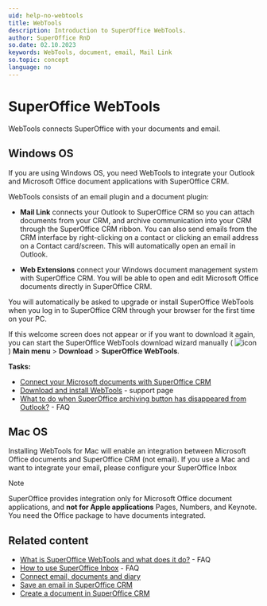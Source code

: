 ```yaml
---
uid: help-no-webtools
title: WebTools
description: Introduction to SuperOffice WebTools.
author: SuperOffice RnD
so.date: 02.10.2023
keywords: WebTools, document, email, Mail Link
so.topic: concept
language: no
---
```


# SuperOffice WebTools

WebTools connects SuperOffice with your documents and email.

## Windows OS

If you are using Windows OS, you need WebTools to integrate your Outlook and Microsoft Office document applications with SuperOffice CRM.

WebTools consists of an email plugin and a document plugin:

* **Mail Link** connects your Outlook to SuperOffice CRM so you can attach documents from your CRM, and archive communication into your CRM through the SuperOffice CRM ribbon. You can also send emails from the CRM interface by right-clicking on a contact or clicking an email address on a Contact card/screen. This will automatically open an email in Outlook.

* **Web Extensions** connect your Windows document management system with SuperOffice CRM. You will be able to open and edit Microsoft Office documents directly in SuperOffice CRM.

You will automatically be asked to upgrade or install SuperOffice WebTools when you log in to SuperOffice CRM through your browser for the first time on your PC.

If this welcome screen does not appear or if you want to download it again, you can start the SuperOffice WebTools download wizard manually ( ![icon][img1]) **Main menu** > **Download** > **SuperOffice WebTools**.

**Tasks:**

* [Connect your Microsoft documents with SuperOffice CRM][2]
* [Download and install WebTools][1] - support page
* [What to do when SuperOffice archiving button has disappeared from Outlook?][3] - FAQ

## Mac OS

Installing WebTools for Mac will enable an integration between Microsoft Office documents and SuperOffice CRM (not email). If you use a Mac and want to integrate your email, please configure your SuperOffice Inbox

> [!NOTE]
> SuperOffice provides integration only for Microsoft Office document applications, and **not for Apple applications** Pages, Numbers, and Keynote. You need the Office package to have documents integrated.

## Related content

* [What is SuperOffice WebTools and what does it do?][6] - FAQ
* [How to use SuperOffice Inbox][7] - FAQ
* [Connect email, documents and diary][8]
* [Save an email in SuperOffice CRM][4]
* [Create a document in SuperOffice CRM][5]

<!-- Referenced links -->
[1]: http://cs.superoffice.com/scripts/customer.fcgi?-sf=0&custSessionKey=&customerLang=en&noCookies=true&action=viewKbEntry&id=112782
[2]: install.md
[3]: https://community.superoffice.com/no/support-faqs/faq/what-to-do-when-superoffice-archiving-button-has-disappeared-from-outlook/
[4]: ../../email/learn/index.md
[5]: ../../document/learn/create.md
[6]: https://community.superoffice.com/no/support-faqs/faq/what-is-superoffice-web-tools-and-what-does-it-do/
[7]: https://community.superoffice.com/no/support-faqs/faq/how-do-i-start-using-the-superoffice-inbox/
[8]: ../../learn/getting-started/connect-email-documents-diary.md

<!-- Referenced images -->
[img1]: ../../../media/icons/main-menu-small.png

